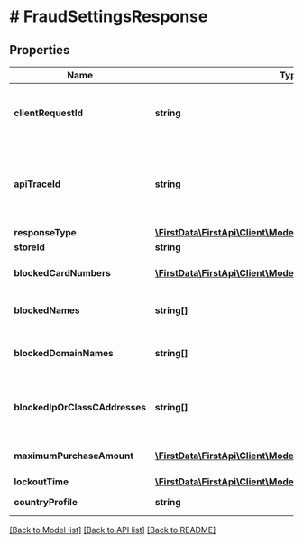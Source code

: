 # # FraudSettingsResponse

## Properties

Name | Type | Description | Notes
------------ | ------------- | ------------- | -------------
**clientRequestId** | **string** | Echoes back the value in the request header for tracking. | [optional] 
**apiTraceId** | **string** | Request identifier in API, can be used to request logs from the support team. | [optional] 
**responseType** | [**\FirstData\FirstApi\Client\Model\ResponseType**](ResponseType.md) |  | [optional] 
**storeId** | **string** | The outlet ID. | [optional] 
**blockedCardNumbers** | [**\FirstData\FirstApi\Client\Model\BlockedCardNumber[]**](BlockedCardNumber.md) | List of blocked card numbers. | [optional] 
**blockedNames** | **string[]** | List of blocked fraud names. | [optional] 
**blockedDomainNames** | **string[]** | List of blocked fraud domain names. | [optional] 
**blockedIpOrClassCAddresses** | **string[]** | List of blocked fraud IP address/Class C. | [optional] 
**maximumPurchaseAmount** | [**\FirstData\FirstApi\Client\Model\MaximumPurchaseAmount[]**](MaximumPurchaseAmount.md) | Maximum purchase amount limit. | [optional] 
**lockoutTime** | [**\FirstData\FirstApi\Client\Model\LockoutTime**](LockoutTime.md) |  | [optional] 
**countryProfile** | **string** | Country profile. | [optional] 

[[Back to Model list]](../../README.md#documentation-for-models) [[Back to API list]](../../README.md#documentation-for-api-endpoints) [[Back to README]](../../README.md)


